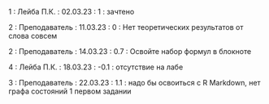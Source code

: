1 : Лейба П.К. : 02.03.23 : 1 : зачтено

2 : Преподаватель : 11.03.23 : 0 : Нет теоретических результатов от слова совсем

2 : Преподаватель : 14.03.23 : 0.7 : Освойте набор формул в блокноте

4 : Лейба П.К. : 18.03.23 : -0.1 : отсутствие на лабе

3 : Преподаватель : 22.03.23 : 1.1 : надо бы освоиться с R Markdown, нет графа состояний 1 первом задании
